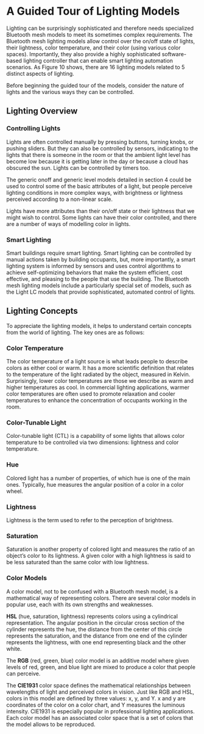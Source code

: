 # A Guided Tour of Lighting Models

Lighting can be surprisingly sophisticated and therefore needs specialized Bluetooth mesh models to meet its sometimes complex requirements. The Bluetooth mesh lighting models allow control over the on/off state of lights, their lightness, color temperature, and their color \(using various color spaces\). Importantly, they also provide a highly sophisticated software-based lighting controller that can enable smart lighting automation scenarios. As Figure 10 shows, there are 16 lighting models related to 5 distinct aspects of lighting. 

Before beginning the guided tour of the models, consider the nature of lights and the various ways they can be controlled.

## Lighting Overview

### Controlling Lights 

Lights are often controlled manually by pressing buttons, turning knobs, or pushing sliders. But they can also be controlled by sensors, indicating to the lights that there is someone in the room or that the ambient light level has become low because it is getting later in the day or because a cloud has obscured the sun. Lights can be controlled by timers too. 

The generic onoff and generic level models detailed in section 4 could be used to control some of the basic attributes of a light, but people perceive lighting conditions in more complex ways, with brightness or lightness perceived according to a non-linear scale. 

Lights have more attributes than their on/off state or their lightness that we might wish to control. Some lights can have their color controlled, and there are a number of ways of modelling color in lights. 

### Smart Lighting

Smart buildings require smart lighting. Smart lighting can be controlled by manual actions taken by building occupants, but, more importantly, a smart lighting system is informed by sensors and uses control algorithms to achieve self-optimizing behaviors that make the system efficient, cost effective, and pleasing to the people that use the building. The Bluetooth mesh lighting models include a particularly special set of models, such as the Light LC models that provide sophisticated, automated control of lights.

## Lighting Concepts 

To appreciate the lighting models, it helps to understand certain concepts from the world of lighting. The key ones are as follows: 

### Color Temperature 

The color temperature of a light source is what leads people to describe colors as either cool or warm. It has a more scientific definition that relates to the temperature of the light radiated by the object, measured in Kelvin. Surprisingly, lower color temperatures are those we describe as warm and higher temperatures as cool. In commercial lighting applications, warmer color temperatures are often used to promote relaxation and cooler temperatures to enhance the concentration of occupants working in the room. 

### Color-Tunable Light 

Color-tunable light \(CTL\) is a capability of some lights that allows color temperature to be controlled via two dimensions: lightness and color temperature. 

### Hue 

Colored light has a number of properties, of which hue is one of the main ones. Typically, hue measures the angular position of a color in a color wheel. 

### Lightness 

Lightness is the term used to refer to the perception of brightness. 

### Saturation 

Saturation is another property of colored light and measures the ratio of an object’s color to its lightness. A given color with a high lightness is said to be less saturated than the same color with low lightness. 

### Color Models 

A color model, not to be confused with a Bluetooth mesh model, is a mathematical way of representing colors. There are several color models in popular use, each with its own strengths and weaknesses. 

**HSL** \(hue, saturation, lightness\) represents colors using a cylindrical representation. The angular position in the circular cross section of the cylinder represents the hue, the distance from the center of this circle represents the saturation, and the distance from one end of the cylinder represents the lightness, with one end representing black and the other white.

The **RGB** \(red, green, blue\) color model is an additive model where given levels of red, green, and blue light are mixed to produce a color that people can perceive. 

The **CIE1931** color space defines the mathematical relationships between wavelengths of light and perceived colors in vision. Just like RGB and HSL, colors in this model are defined by three values: x, y, and Y. x and y are coordinates of the color on a color chart, and Y measures the luminous intensity. CIE1931 is especially popular in professional lighting applications. Each color model has an associated color space that is a set of colors that the model allows to be reproduced.

